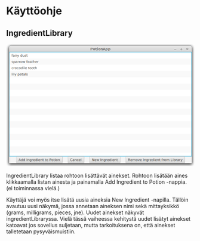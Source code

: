 # Käyttöohje

## IngredientLibrary

![IngredientLibrary](https://github.com/ikylios/ot-harjoitustyo/blob/master/dokumentointi/ingredientLibrary.png)

IngredientLibrary listaa rohtoon lisättävät ainekset. Rohtoon lisätään aines klikkaamalla listan ainesta ja painamalla Add Ingredient to Potion -nappia. (ei toiminnassa vielä.)

Käyttäjä voi myös itse lisätä uusia aineksia New Ingredient -napilla. Tällöin avautuu uusi näkymä, jossa annetaan aineksen nimi sekä mittayksikkö (grams, milligrams, pieces, jne). Uudet ainekset näkyvät ingredientLibraryssa. Vielä tässä vaiheessa kehitystä uudet lisätyt ainekset katoavat jos sovellus suljetaan, mutta tarkoituksena on, että ainekset talletetaan pysyväismuistiin.
